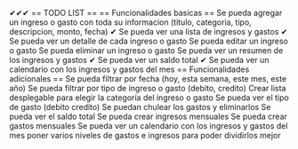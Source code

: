  ✔✔✔
== TODO LIST ==
== Funcionalidades basicas ==
Se pueda agregar un ingreso o gasto con toda su informacion (titulo, categoria, tipo, descripcion, monto, fecha) ✔
Se pueda ver una lista de ingresos y gastos ✔
Se pueda ver un detalle de cada ingreso o gasto
Se pueda editar un ingreso o gasto
Se pueda eliminar un ingreso o gasto
Se pueda ver un resumen de los ingresos y gastos ✔
Se pueda ver un saldo total ✔
Se pueda ver un calendario con los ingresos y gastos del mes
== Funcionalidades adicionales ==
Se pueda filtrar por fecha (hoy, esta semana, este mes, este año)
Se pueda filtrar por tipo de ingreso o gasto (debito, credito)
Crear lista desplegable para elegir la categoría del ingreso o gasto
Se pueda ver el tipo de gasto (debito credito) 
Se puedan chulear los gastos y eliminarlos 
Se pueda ver el saldo total
Se pueda crear ingresos mensuales
Se pueda crear gastos mensuales
Se pueda ver un calendario con los ingresos y gastos del mes
poner varios niveles de gastos e ingresos para poder dividirlos mejor
